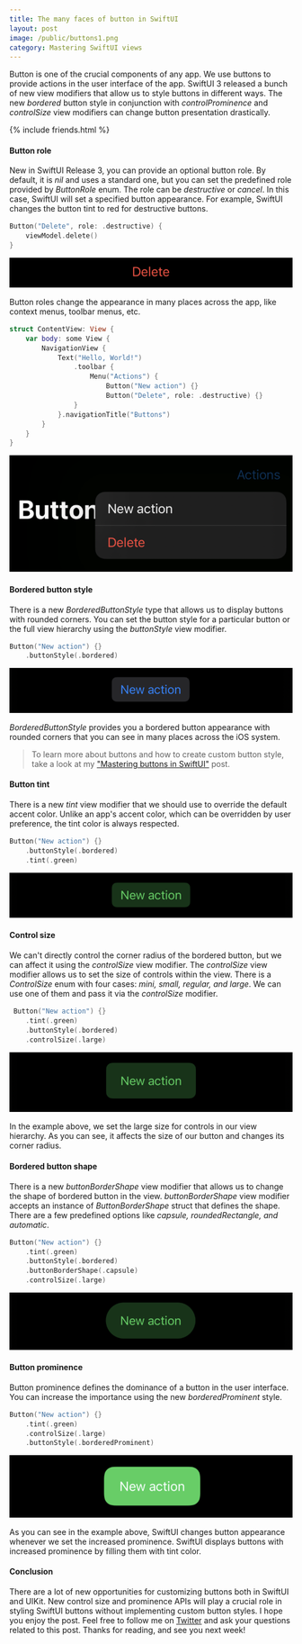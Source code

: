 ```yaml
---
title: The many faces of button in SwiftUI
layout: post
image: /public/buttons1.png
category: Mastering SwiftUI views
---
```


Button is one of the crucial components of any app. We use buttons to provide actions in the user interface of the app. SwiftUI 3 released a bunch of new view modifiers that allow us to style buttons in different ways. The new *bordered* button style in conjunction with *controlProminence* and *controlSize* view modifiers can change button presentation drastically.

{% include friends.html %}

#### Button role
New in SwiftUI Release 3, you can provide an optional button role. By default, it is *nil* and uses a standard one, but you can set the predefined role provided by *ButtonRole* enum. The role can be *destructive* or *cancel*. In this case, SwiftUI will set a specified button appearance. For example, SwiftUI changes the button tint to red for destructive buttons.

```swift
Button("Delete", role: .destructive) {
    viewModel.delete()
}
```
![button-destructive](/public/buttons-destructive.png)

Button roles change the appearance in many places across the app, like context menus, toolbar menus, etc.

```swift
struct ContentView: View {
    var body: some View {
        NavigationView {
            Text("Hello, World!")
                .toolbar {
                    Menu("Actions") {
                        Button("New action") {}
                        Button("Delete", role: .destructive) {}
                }
            }.navigationTitle("Buttons")
        }
    }
}
```

![button-toolbar](/public/buttons-toolbar.png)

#### Bordered button style
There is a new *BorderedButtonStyle* type that allows us to display buttons with rounded corners. You can set the button style for a particular button or the full view hierarchy using the *buttonStyle* view modifier.

```swift
Button("New action") {}
    .buttonStyle(.bordered)
```

![button-bordered](/public/buttons-bordered.png)

*BorderedButtonStyle* provides you a bordered button appearance with rounded corners that you can see in many places across the iOS system. 

> To learn more about buttons and how to create custom button style, take a look at my ["Mastering buttons in SwiftUI"](/2020/02/19/mastering-buttons-in-swiftui/) post.

#### Button tint
There is a new *tint* view modifier that we should use to override the default accent color. Unlike an app's accent color, which can be overridden by user preference, the tint color is always respected.

```swift
Button("New action") {}
    .buttonStyle(.bordered)
    .tint(.green)
```

![button-tint](/public/buttons-bordered-tint.png)

#### Control size
We can't directly control the corner radius of the bordered button, but we can affect it using the *controlSize* view modifier. The *controlSize* view modifier allows us to set the size of controls within the view. There is a *ControlSize* enum with four cases: *mini, small, regular, and large*. We can use one of them and pass it via the *controlSize* modifier.

```swift
 Button("New action") {}
    .tint(.green)
    .buttonStyle(.bordered)
    .controlSize(.large)
```

![button-bordered-large](/public/buttons-bordered-large.png)

In the example above, we set the large size for controls in our view hierarchy. As you can see, it affects the size of our button and changes its corner radius.

#### Bordered button shape
There is a new *buttonBorderShape* view modifier that allows us to change the shape of bordered button in the view. *buttonBorderShape* view modifier accepts an instance of *ButtonBorderShape* struct that defines the shape. There are a few predefined options like *capsule, roundedRectangle, and automatic*.

```swift
Button("New action") {}
    .tint(.green)
    .buttonStyle(.bordered)
    .buttonBorderShape(.capsule)
    .controlSize(.large)
```

![button-bordered-capsule](/public/buttons-bordered-capsule.png)

#### Button prominence
Button prominence defines the dominance of a button in the user interface. You can increase the importance using the new *borderedProminent* style.

```swift
Button("New action") {}
    .tint(.green)
    .controlSize(.large)
    .buttonStyle(.borderedProminent)
```

![button-bordered-tint-important](/public/buttons-tint-fill.png)

As you can see in the example above, SwiftUI changes button appearance whenever we set the increased prominence. SwiftUI displays buttons with increased prominence by filling them with tint color.

#### Conclusion
There are a lot of new opportunities for customizing buttons both in SwiftUI and UIKit. New control size and prominence APIs will play a crucial role in styling SwiftUI buttons without implementing custom button styles. I hope you enjoy the post. Feel free to follow me on [Twitter](https://twitter.com/mecid) and ask your questions related to this post. Thanks for reading, and see you next week!
